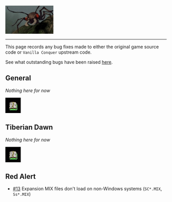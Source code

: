 ![I know they aren't bugs](img/giant-ant.jpg)

---

This page records any bug fixes made to either the original game source code or `Vanilla Conquer` upstream code.

See what outstanding bugs have been raised [here](https://github.com/djfdyuruiry/cnc-new-construction-options/issues?q=state%3Aopen%20label%3A%22bug%22).

## General

*Nothing here for now*

![Construction Yard Animation](img/mcv-spin.gif)


## Tiberian Dawn

*Nothing here for now*

![Construction Yard Animation](img/mcv-spin.gif)


## Red Alert

- [#13](https://github.com/djfdyuruiry/cnc-new-construction-options/pull/13) Expansion MIX files don't load on non-Windows systems (`SC*.MIX`, `Ss*.MIX`)
